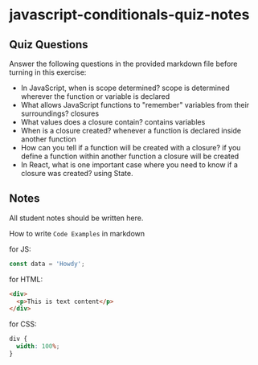 # javascript-conditionals-quiz-notes

## Quiz Questions

Answer the following questions in the provided markdown file before turning in this exercise:

- In JavaScript, when is scope determined?
  scope is determined wherever the function or variable is declared
- What allows JavaScript functions to "remember" variables from their surroundings?
  closures
- What values does a closure contain?
  contains variables
- When is a closure created?
  whenever a function is declared inside another function
- How can you tell if a function will be created with a closure?
  if you define a function within another function a closure will be created
- In React, what is one important case where you need to know if a closure was created?
  using State.

## Notes

All student notes should be written here.

How to write `Code Examples` in markdown

for JS:

```javascript
const data = 'Howdy';
```

for HTML:

```html
<div>
  <p>This is text content</p>
</div>
```

for CSS:

```css
div {
  width: 100%;
}
```
